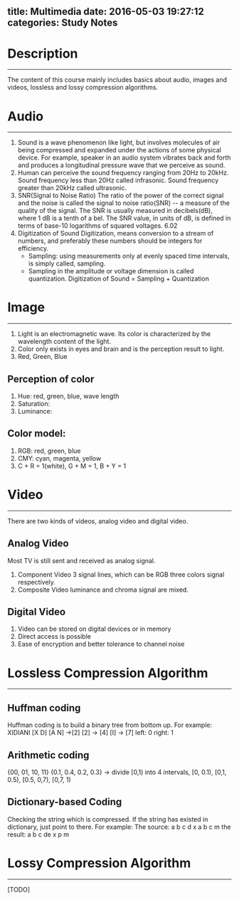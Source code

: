 title: Multimedia
date: 2016-05-03 19:27:12
categories: Study Notes
---

# Description
---
The content of this course mainly includes basics about audio, images and videos, lossless and lossy compression algorithms.

# Audio
---
1. Sound is a wave phenomenon like light, but involves molecules of air being compressed and expanded under the actions of some physical device. For example, speaker in an audio system vibrates back and forth and produces a longitudinal pressure wave that we perceive as sound.
2. Human can perceive the sound frequency ranging from 20Hz to 20kHz. Sound frequency less than 20Hz called infrasonic. Sound frequency greater than 20kHz called ultrasonic.
3. SNR(Signal to Noise Ratio)
	The ratio of the power of the correct signal and the noise is called the signal to noise ratio(SNR) -- a measure of the quality of the signal.
	The SNR is usually measured in decibels(dB), where 1 dB is a tenth of a bel. The SNR value, in units of dB, is defined in terms of base-10 logarithms of squared voltages. 6.02
4. Digitization of Sound
	Digitization, means conversion to a stream of numbers, and preferably these numbers should be integers for efficiency.
	- Sampling: using measurements only at evenly spaced time intervals, is simply called, sampling.
	- Sampling in the amplitude or voltage dimension is called quantization.
	Digitization of Sound = Sampling + Quantization

# Image
---
1. Light is an electromagnetic wave. Its color is characterized by the wavelength content of the light.
2. Color only exists in eyes and brain and is the perception result to light.
3. Red, Green, Blue

## Perception of color
1. Hue: red, green, blue, wave length
2. Saturation: 
3. Luminance:

## Color model:
1. RGB: red, green, blue
2. CMY: cyan, magenta, yellow
3. C + R = 1(white), G + M = 1, B + Y = 1

# Video
---
There are two kinds of videos, analog video and digital video.

## Analog Video
Most TV is still sent and received as analog signal.
1. Component Video
3 signal lines, which can be RGB three colors signal respectively.
2. Composite Video
luminance and chroma signal are mixed.

## Digital Video
1. Video can be stored on digital devices or in memory
2. Direct access is possible
3. Ease of encryption and better tolerance to channel noise

# Lossless Compression Algorithm
---
## Huffman coding
Huffman coding is to build a binary tree from bottom up. For example:
XIDIANI
[X D] [A N] ->[2] [2] -> [4] [I] -> [7]
left: 0 right: 1

## Arithmetic coding
{00, 01, 10, 11} {0.1, 0.4, 0.2, 0.3} -> divide [0,1) into 4 intervals, [0, 0.1), [0,1, 0.5), [0.5, 0,7), [0,7, 1)

## Dictionary-based Coding
Checking the string which is compressed. If the string has existed in dictionary, just point to there.
For example:
The source: a b c d x a b c m 
the result: a b c de x p m

# Lossy Compression Algorithm
---
[TODO]
